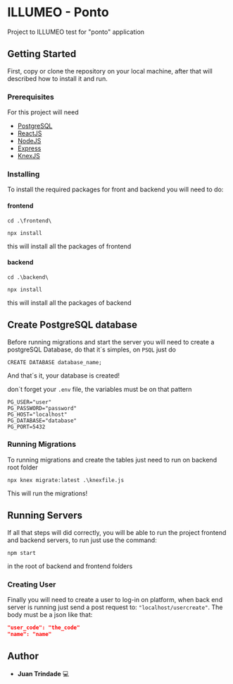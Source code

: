 # ILLUMEO - Ponto
Project to ILLUMEO test for "ponto" application

## Getting Started

First, copy or clone the repository on your local machine, after that will described how to install it and run.

### Prerequisites

For this project will need 
- [PostgreSQL](https://www.postgresql.org/download/)
- [ReactJS](https://react.dev/learn/installation)
- [NodeJS](https://nodejs.org/pt/download/package-manager)
- [Express](https://expressjs.com/pt-br/)
- [KnexJS](https://knexjs.org/guide/)

### Installing

To install the required packages for front and backend you will need to do:

#### frontend
``cd .\frontend\``
```
npx install
```
this will install all the packages of frontend

#### backend

``cd .\backend\``
```
npx install
```
this will install all the packages of backend

## Create PostgreSQL database

Before running migrations and start the server you will need to create a postgreSQL Database, do that it´s simples, on `PSQL` just do

```
CREATE DATABASE database_name;
```
And that´s it, your database is created!

don´t forget your `.env` file, the variables must be on that pattern

```env
PG_USER="user"
PG_PASSWORD="password"
PG_HOST="localhost"
PG_DATABASE="database"
PG_PORT=5432
```

### Running Migrations

To running migrations and create the tables just need to run on backend root folder

```
npx knex migrate:latest .\knexfile.js
```
This will run the migrations!

## Running Servers
If all that steps will did correctly, you will be able to run the project frontend and backend servers, to run just use the command:

```
npm start
```
in the root of backend and frontend folders

### Creating User
Finally you will need to create a user to log-in on platform, when back end server is running just send a post request to: ``"localhost/usercreate"``.
The body must be a json like that:

```json
"user_code": "the_code"
"name": "name"
```

## Author

* **Juan Trindade** 💻
